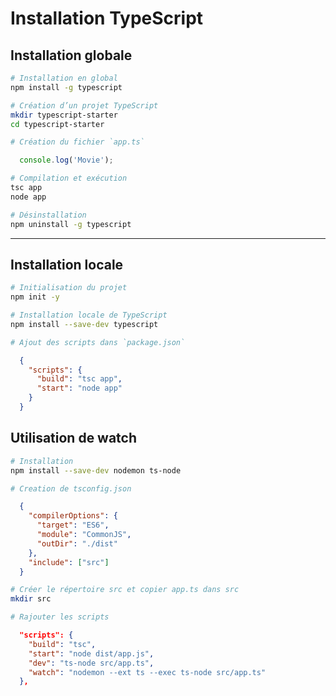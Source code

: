 # Installation TypeScript

## Installation globale

```bash
# Installation en global
npm install -g typescript

# Création d’un projet TypeScript
mkdir typescript-starter
cd typescript-starter

# Création du fichier `app.ts`
```
```typescript
  console.log('Movie');
```

```bash
# Compilation et exécution
tsc app
node app

# Désinstallation
npm uninstall -g typescript
```

---

## Installation locale

```bash
# Initialisation du projet
npm init -y

# Installation locale de TypeScript
npm install --save-dev typescript

# Ajout des scripts dans `package.json`
```

```json
  {
    "scripts": {
      "build": "tsc app",
      "start": "node app"
    }
  }
```

## Utilisation de watch

```bash
# Installation
npm install --save-dev nodemon ts-node

# Creation de tsconfig.json
```

```json
  {
    "compilerOptions": {
      "target": "ES6",
      "module": "CommonJS",
      "outDir": "./dist"
    },
    "include": ["src"]
  }
```

```bash
# Créer le répertoire src et copier app.ts dans src
mkdir src

# Rajouter les scripts
```

```json
  "scripts": {
    "build": "tsc",
    "start": "node dist/app.js",
    "dev": "ts-node src/app.ts",
    "watch": "nodemon --ext ts --exec ts-node src/app.ts"    
  },
```
